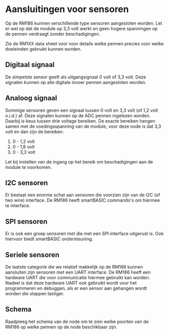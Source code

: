 # Aansluitingen voor sensoren
Op de RM186 kunnen verschillende type sensoren aangesloten worden. Let er wel op dat de module op 3,3 volt werkt en geen hogere spanningen op de pennen verdraagt zonder beschadigingen.

Zie de RM1XX data sheet voor voor details welke pennen precies voor welke doeleinden gebruikt kunnen worden.

## Digitaal signaal
De simpelste sensor geeft als uitgangsignaal 0 volt of 3,3 volt. Deze signalen kunnen op alle digitale invoer pennen aangesloten worden.

## Analoog signaal
Sommige sensoren geven een signaal tussen 0 volt en 3,3 volt (of 1,2 volt o.i.d.) af. Deze signalen kunnen op de ADC pennen ingelezen worden. Daarbij is keus tussen drie voltage bereiken. De exacte bereiken hangen samen met de voedingsspanning van de module, voor deze node is dat 3,3 volt en dan zijn de bereiken:
1. 0 - 1,2 volt
1. 0 - 1,8 volt
1. 0 - 3,3 volt

Let bij instellen van de ingang op het bereik om beschadigingen aan de module te voorkomen.

## I2C sensoren
Er bestaat een enorme schat aan sensoren die voorzien zijn van de I2C (of two wire) interface. De RM186 heeft smartBASIC commando's om hiermee te interface.

## SPI sensoren
Er is ook een groep sensoren met die met een SPI interface uitgerust is. Ook hiervoor biedt smartBASIC ondersteuning.

## Seriele sensoren
De laatste categorie die we relatief makkelijk op de RM186 kunnen aansluiten zijn sensoren met een UART interface. De RM186 heeft een hardware UART die voor communicatie hiermee gebruikt kan worden.
Nadeel is dat deze hardware UART ook gebruikt wordt voor het programmeren en debuggen, als er een sensor aan gehangen wordt worden die stappen lastiger.

## Schema
Raadpleeg het schema van de node om te zien welke poorten van de RM186 op welke pennen op de node beschikbaar zijn.
